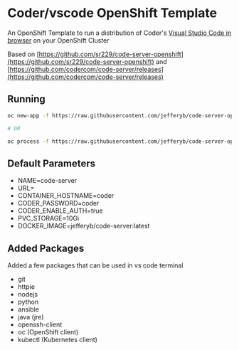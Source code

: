 # Coder/vscode OpenShift Template
An OpenShift Template to run a distribution of Coder's [Visual Studio Code in browser](https://github.com/codercom/code-server) on your OpenShift Cluster

Based on [https://github.com/sr229/code-server-openshift](https://github.com/sr229/code-server-openshift) and [https://github.com/codercom/code-server/releases](https://github.com/codercom/code-server/releases)

## Running
```bash
oc new-app -f https://raw.githubusercontent.com/jefferyb/code-server-openshift/master/code-server-openshift-template.yaml -p URL=vscode.example.com -p CODER_PASSWORD=welcome2vscode

# OR

oc process -f https://raw.githubusercontent.com/jefferyb/code-server-openshift/master/code-server-openshift-template.yaml -p URL=vscode.example.com -p CODER_PASSWORD=welcome2vscode | oc create -f -
```

## Default Parameters

   * NAME=code-server
   * URL=
   * CONTAINER_HOSTNAME=coder
   * CODER_PASSWORD=coder
   * CODER_ENABLE_AUTH=true
   * PVC_STORAGE=10Gi
   * DOCKER_IMAGE=jefferyb/code-server:latest

## Added Packages

Added a few packages that can be used in vs code terminal

   * git
   * httpie
   * nodejs
   * python
   * ansible
   * java (jre)
   * openssh-client
   * oc (OpenShift client)
   * kubectl (Kubernetes client)
